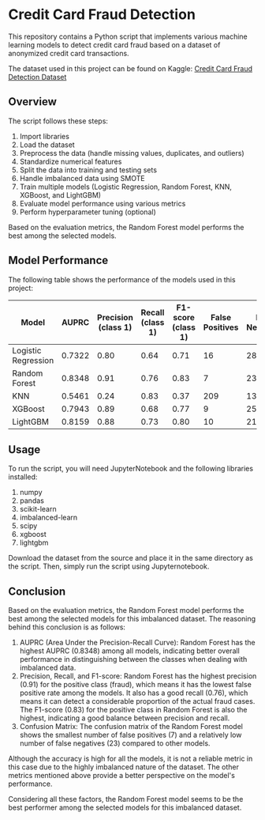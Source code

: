 # Credit Card Fraud Detection

This repository contains a Python script that implements various machine learning models to detect credit card fraud based on a dataset of anonymized credit card transactions.

The dataset used in this project can be found on Kaggle: [Credit Card Fraud Detection Dataset](https://www.kaggle.com/datasets/mlg-ulb/creditcardfraud)

## Overview

The script follows these steps:

1. Import libraries
2. Load the dataset
3. Preprocess the data (handle missing values, duplicates, and outliers)
4. Standardize numerical features
5. Split the data into training and testing sets
6. Handle imbalanced data using SMOTE
7. Train multiple models (Logistic Regression, Random Forest, KNN, XGBoost, and LightGBM)
8. Evaluate model performance using various metrics
9. Perform hyperparameter tuning (optional)

Based on the evaluation metrics, the Random Forest model performs the best among the selected models.

## Model Performance

The following table shows the performance of the models used in this project:

| Model              | AUPRC    | Precision (class 1) | Recall (class 1) | F1-score (class 1) | False Positives | False Negatives |
|--------------------|----------|---------------------|------------------|--------------------|-----------------|-----------------|
| Logistic Regression| 0.7322   | 0.80                | 0.64             | 0.71               | 16              | 28              |
| Random Forest      | 0.8348   | 0.91                | 0.76             | 0.83               | 7               | 23              |
| KNN                | 0.5461   | 0.24                | 0.83             | 0.37               | 209             | 13              |
| XGBoost            | 0.7943   | 0.89                | 0.68             | 0.77               | 9               | 25              |
| LightGBM           | 0.8159   | 0.88                | 0.73             | 0.80               | 10              | 21              |

## Usage

To run the script, you will need JupyterNotebook and the following libraries installed:

1. numpy
2. pandas
3. scikit-learn
4. imbalanced-learn
5. scipy
6. xgboost
7. lightgbm

Download the dataset from the source and place it in the same directory as the script. Then, simply run the script using Jupyternotebook.


## Conclusion

Based on the evaluation metrics, the Random Forest model performs the best among the selected models for this imbalanced dataset. The reasoning behind this conclusion is as follows:

1. AUPRC (Area Under the Precision-Recall Curve): Random Forest has the highest AUPRC (0.8348) among all models, indicating better overall performance in distinguishing between the classes when dealing with imbalanced data.
2. Precision, Recall, and F1-score: Random Forest has the highest precision (0.91) for the positive class (fraud), which means it has the lowest false positive rate among the models. It also has a good recall (0.76), which means it can detect a considerable proportion of the actual fraud cases. The F1-score (0.83) for the positive class in Random Forest is also the highest, indicating a good balance between precision and recall.
3. Confusion Matrix: The confusion matrix of the Random Forest model shows the smallest number of false positives (7) and a relatively low number of false negatives (23) compared to other models.

Although the accuracy is high for all the models, it is not a reliable metric in this case due to the highly imbalanced nature of the dataset. The other metrics mentioned above provide a better perspective on the model's performance.

Considering all these factors, the Random Forest model seems to be the best performer among the selected models for this imbalanced dataset.


